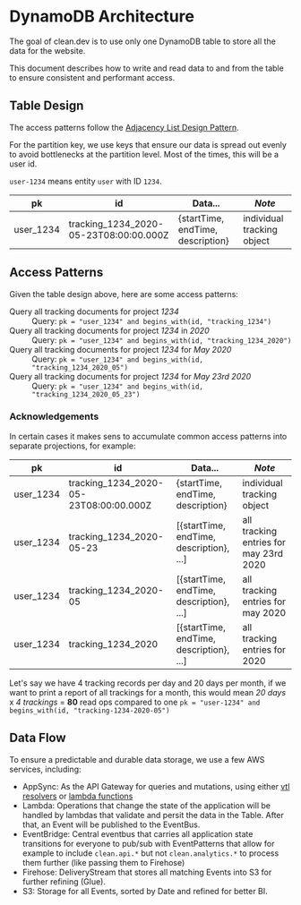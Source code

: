 # DynamoDB Architecture

The goal of clean.dev is to use only one DynamoDB table to store all the data for the website.

This document describes how to write and read data to and from the table to ensure consistent and performant access.

## Table Design

The access patterns follow the
[Adjacency List Design Pattern](https://docs.aws.amazon.com/amazondynamodb/latest/developerguide/bp-adjacency-graphs.html#bp-adjacency-lists).

For the partition key, we use keys that ensure our data is spread out evenly to avoid bottlenecks at the partition level.
Most of the times, this will be a user id.

`user-1234` means entity `user` with ID `1234`.

| pk        | id                                     | Data...                           | *Note*                     |
|-----------|----------------------------------------|-----------------------------------|----------------------------|
| user_1234 | tracking_1234_2020-05-23T08:00:00.000Z | {startTime, endTime, description} | individual tracking object |

## Access Patterns

Given the table design above, here are some access patterns:

<dl>
  <dt>Query all tracking documents for project <em>1234</em></dt>
  <dd>
    Query: <code>pk = "user_1234" and begins_with(id, "tracking_1234")</code>
  </dd>
  <dt>Query all tracking documents for project <em>1234</em> in <em>2020</em></dt>
  <dd>
    Query: <code>pk = "user_1234" and begins_with(id, "tracking_1234_2020")</code>
  </dd>
  <dt>Query all tracking documents for project <em>1234</em> for <em>May 2020</em></dt>
  <dd>
    Query: <code>pk = "user_1234" and begins_with(id, "tracking_1234_2020_05")</code>
  </dd>
  <dt>Query all tracking documents for project <em>1234</em> for <em>May 23rd 2020</em></dt>
  <dd>
    Query: <code>pk = "user_1234" and begins_with(id, "tracking_1234_2020_05_23")</code>
  </dd>
</dl>

### Acknowledgements

In certain cases it makes sens to accumulate common access patterns into separate projections, for example:

| pk        | id                                     | Data...                                  | *Note*                                 |
|-----------|----------------------------------------|------------------------------------------|----------------------------------------|
| user_1234 | tracking_1234_2020-05-23T08:00:00.000Z | {startTime, endTime, description}        | individual tracking object             |
| user_1234 | tracking_1234_2020-05-23               | [{startTime, endTime, description}, ...] | all tracking entries for may 23rd 2020 |
| user_1234 | tracking_1234_2020-05                  | [{startTime, endTime, description}, ...] | all tracking entries for may 2020      |
| user_1234 | tracking_1234_2020                     | [{startTime, endTime, description}, ...] | all tracking entries for 2020          |

Let's say we have 4 tracking records per day and 20 days per month, if we want to print a report of all trackings for a month,
this would mean *20 days* x *4 trackings* = **80** read ops compared to one `pk = "user-1234" and begins_with(id, "tracking-1234-2020-05")`

## Data Flow

To ensure a predictable and durable data storage, we use a few AWS services,
including:

* AppSync: As the API Gateway for queries and mutations, using either
  [vtl resolvers](../cdk/resources/vtl/trackingQuery.vtl)
  or [lambda functions](../cdk/resources/lambda/tracking-mutation/mutation.ts)
* Lambda: Operations that change the state of the application will be handled by
  lambdas that validate and persit the data in the Table. After that, an Event
  will be published to the EventBus.
* EventBridge: Central eventbus that carries all application state transitions
  for everyone to pub/sub with EventPatterns that allow for example to include
  `clean.api.*` but not `clean.analytics.*` to process them further
  (like passing them to Firehose)
* Firehose: DeliveryStream that stores all matching Events into S3 for further
  refining (Glue).
* S3: Storage for all Events, sorted by Date and refined for better BI.
